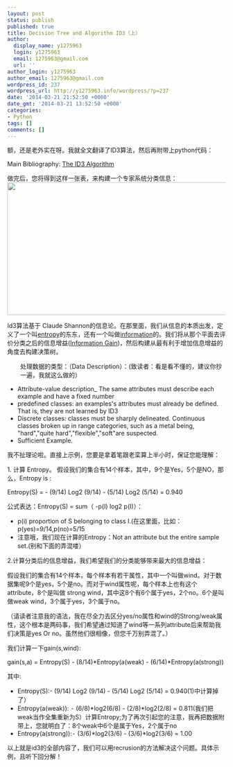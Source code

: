 ```yaml
---
layout: post
status: publish
published: true
title: Decision Tree and Algorithm ID3（上）
author:
  display_name: y1275963
  login: y1275963
  email: 1275963@gmail.com
  url: ''
author_login: y1275963
author_email: 1275963@gmail.com
wordpress_id: 237
wordpress_url: http://y1275963.info/wordpress/?p=237
date: '2014-03-21 21:52:50 +0000'
date_gmt: '2014-03-21 13:52:50 +0000'
categories:
- Python
tags: []
comments: []
---
```

<p>额，还是老外实在呀。我就全文翻译了ID3算法，然后再附带上python代码：</p>
<p>Main Bibliography: <a href="http://www.cise.ufl.edu/~ddd/cap6635/Fall-97/Short-papers/2.htm" target="_blank">The ID3 Algorithm</a></p>
<p>做完后，您将得到这样一张表，来构建一个专家系统分类信息：<img alt="" src="http://www.cise.ufl.edu/~ddd/cap6635/Fall-97/Short-papers/Image3.gif" width="640" height="306" /></p>
<p>Id3算法基于 Claude Shannon的信息论。在那里面，我们从信息的本质出发，定义了一个叫<span style="text-decoration: underline;">entropy</span>的东东，还有一个叫做<span style="text-decoration: underline;">information</span>的。我们将从那个平面去评价分类之后的信息增益(<span style="text-decoration: underline;">Information Gain</span>)，然后构建从最有利于增加信息增益的角度去构建决策树。</p>
<p style="padding-left: 30px;">处理数据的类型：（Data Description）：(致读者：看是看不懂的，建议你抄一遍，我就这么做的）</p>
<ul>
<li>Attribute-value description_ The same attributes must describe each example and have a fixed number</li>
<li>predefined classes: an examples's attributes must already be defined. That is, they are not learned by ID3</li>
<li>Discrete classes: classes must be sharply delineated. Continuous classes broken up in range categories, such as a metal being, "hard","quite hard","flexible","soft"are suspected.</li>
<li>Sufficient Example.</li>
</ul>
<p>我不扯理论啦。直接上示例，您要是拿着笔跟老栾算上半小时，保证您能理解：</p>
<p>1. 计算 Entropy。 假设我们的集合有14个样本，其中，9个是Yes，5个是NO，那么，Entropy is :</p>
<p>Entropy(S) = - (9/14) Log2 (9/14) - (5/14) Log2 (5/14) = 0.940</p>
<p>公式表达：Entropy(S) = sum（ -p(I) log2 p(I)）：</p>
<ul>
<li>p(i) proportion of S belonging to class I.(在这里面，比如：p(yes)=9/14,p(no)=5/15</li>
<li>注意哦，我们现在计算的Entropy：Not an attribute but the entire sample set.(别和下面的弄混喽）</li>
</ul>
<p>2.计算分类后的信息增益，我们希望我们的分类能够带来最大的信息增益：</p>
<p>假设我们的集合有14个样本，每个样本有若干属性，其中一个叫做wind。对于数据集呢9个是yes，5个是no。而对于wind属性呢，每个样本上也有这个attribute，8个是叫做 strong wind，其中这8个有6个属于yes，2个no。6个是叫做weak wind，3个属于yes，3个属于no。</p>
<p>（请读者注意我的语法，我在尽全力去区分yes/no属性和wind的Strong/weak属性，这个根本是两码事，我们希望通过知道了wind等一系列attribute后来帮助我们决策是yes Or no。虽然他们很相像，但您千万别弄混了。）</p>
<p>我们计算一下gain(s,wind):</p>
<p>gain(s,a) = Entropy(S) - (8/14)*Entropy(a(weak) - (6/14)*Entropy(a(strong))</p>
<p>其中:</p>
<ul>
<li>Entropy(S):- (9/14) Log2 (9/14) - (5/14) Log2 (5/14) = 0.940(1)中计算掉了）</li>
<li>Entropy(a(weak)): <tt>-</tt> (6/8)*log2(6/8) - (2/8)*log2(2/8) = 0.811(我们把weak当作全集重新为S）计算Entropy;为了再次引起您的注意，我再把数据附带上，您就明白了：8个weak中6个是属于Yes，2个属于no</li>
<li>Entropy(a(strong)):<tt>-</tt> (3/6)*log2(3/6) - (3/6)*log2(3/6) = 1.00</li>
</ul>
<p>以上就是id3的全部内容了，我们可以用recrusion的方法解决这个问题。具体示例，且听下回分解！</p>
